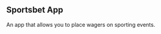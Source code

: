 Sportsbet App
--------------------------------------------------------------------------
An app that allows you to place wagers on sporting events.
